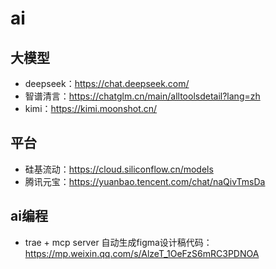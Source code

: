 # ai

## 大模型
- deepseek：https://chat.deepseek.com/
- 智谱清言：https://chatglm.cn/main/alltoolsdetail?lang=zh
- kimi：https://kimi.moonshot.cn/

## 平台
- 硅基流动：https://cloud.siliconflow.cn/models
- 腾讯元宝：https://yuanbao.tencent.com/chat/naQivTmsDa

## ai编程
- trae + mcp server 自动生成figma设计稿代码： https://mp.weixin.qq.com/s/AlzeT_1OeFzS6mRC3PDNOA

